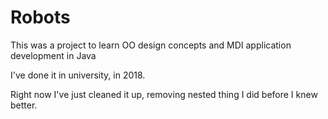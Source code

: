 # Robots
This was a project to learn OO design concepts and MDI application development in Java

I've done it in university, in 2018. 

Right now I've just cleaned it up, removing nested thing I did before I knew better.